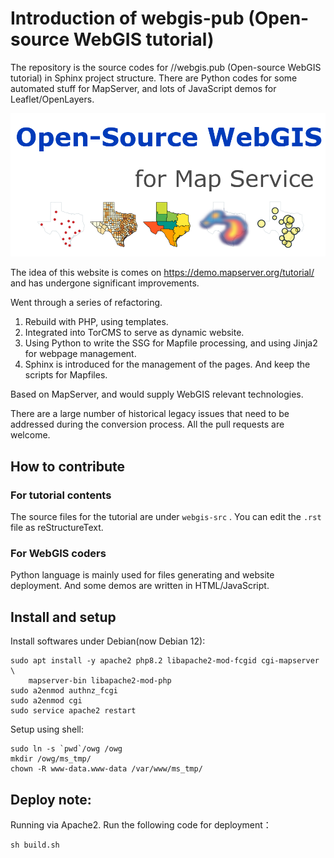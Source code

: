 # Introduction of webgis-pub (Open-source WebGIS tutorial)


The repository is the source codes for //webgis.pub (Open-source WebGIS tutorial) in Sphinx project structure.
There are Python codes for some automated stuff for MapServer, 
and lots of JavaScript demos for Leaflet/OpenLayers.

![webgis-pub logo](./webgis-src/webgis-logo.png)

The idea of this website is comes on https://demo.mapserver.org/tutorial/ 
and has undergone significant improvements.

Went through a series of refactoring.

1. Rebuild with PHP, using templates.
2. Integrated into TorCMS to serve as dynamic website.
3. Using Python to write the SSG for Mapfile processing,
   and using Jinja2 for webpage management.
4. Sphinx is introduced for the management of the pages.
   And keep the scripts for Mapfiles.

Based on MapServer, and would supply WebGIS relevant technologies.

There are a large number of historical legacy issues that need
to be addressed during the conversion process.
All the pull requests are welcome.

## How to contribute



### For tutorial contents


The source files for the tutorial are under ``webgis-src`` .
You can edit the ``.rst`` file as reStructureText.

### For WebGIS coders

Python language is mainly used for files generating and website deployment.
And some demos are written in HTML/JavaScript.


## Install and setup

Install softwares under Debian(now Debian 12):

    sudo apt install -y apache2 php8.2 libapache2-mod-fcgid cgi-mapserver \
		mapserver-bin libapache2-mod-php
    sudo a2enmod authnz_fcgi
    sudo a2enmod cgi
    sudo service apache2 restart

Setup using shell:

    sudo ln -s `pwd`/owg /owg
    mkdir /owg/ms_tmp/
    chown -R www-data.www-data /var/www/ms_tmp/


## Deploy note:


Running via Apache2. Run the following code for deployment：


    sh build.sh
